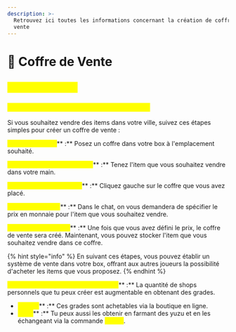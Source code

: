 ```yaml
---
description: >-
  Retrouvez ici toutes les informations concernant la création de coffre de
  vente
---
```


# 🎁 Coffre de Vente

## <mark style="color:yellow;">Coffre de Vente</mark>

### <mark style="color:yellow;">C</mark><mark style="color:yellow;">**réer un Coffre de Vente dans votre Ville**</mark>

Si vous souhaitez vendre des items dans votre ville, suivez ces étapes simples pour créer un coffre de vente : &#x20;

<mark style="color:yellow;">**Placez un Coffre**</mark>** :** Posez un coffre dans votre box à l'emplacement souhaité.

<mark style="color:yellow;">**Sélectionnez l'Item à Vendre**</mark>** :** Tenez l'item que vous souhaitez vendre dans votre main.

<mark style="color:yellow;">**Clic Gauche sur le Coffre**</mark>** :** Cliquez gauche sur le coffre que vous avez placé.

<mark style="color:yellow;">**Choisissez le Prix**</mark>** :** Dans le chat, on vous demandera de spécifier le prix en monnaie pour l'item que vous souhaitez vendre.

<mark style="color:yellow;">**Coffre de Vente Créé**</mark>** :** Une fois que vous avez défini le prix, le coffre de vente sera créé. Maintenant, vous pouvez stocker l'item que vous souhaitez vendre dans ce coffre.

{% hint style="info" %}
En suivant ces étapes, vous pouvez établir un système de vente dans votre box, offrant aux autres joueurs la possibilité d'acheter les items que vous proposez.
{% endhint %}

<mark style="color:yellow;">**Augmentation de la capacité de shop**</mark>** :** La quantité de shops personnels que tu peux créer est augmentable en obtenant des grades.

* <mark style="color:yellow;">**Achats**</mark>** :** Ces grades sont achetables via la boutique en ligne.
* <mark style="color:yellow;">**Farm**</mark>** :** Tu peux aussi les obtenir en farmant des yuzu et en les échangeant via la commande <mark style="color:yellow;">**`/ranks`**</mark>.
